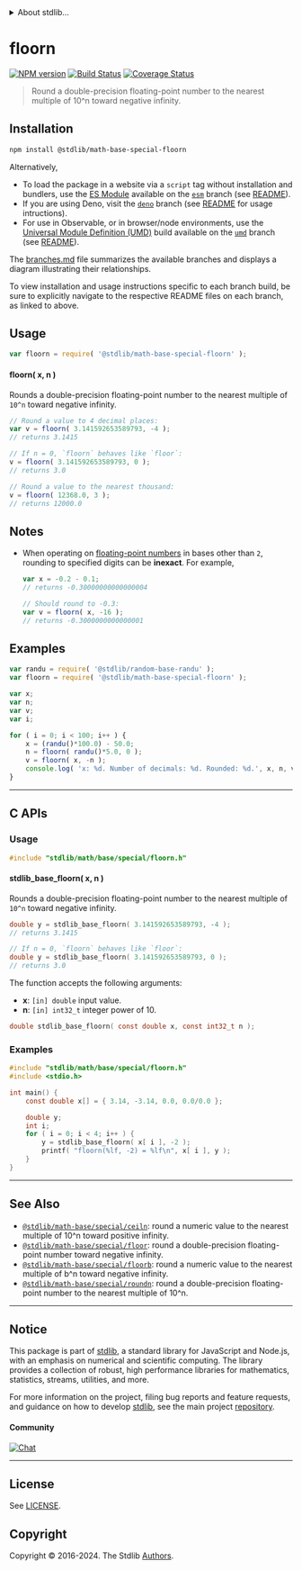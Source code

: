 <!--

@license Apache-2.0

Copyright (c) 2018 The Stdlib Authors.

Licensed under the Apache License, Version 2.0 (the "License");
you may not use this file except in compliance with the License.
You may obtain a copy of the License at

   http://www.apache.org/licenses/LICENSE-2.0

Unless required by applicable law or agreed to in writing, software
distributed under the License is distributed on an "AS IS" BASIS,
WITHOUT WARRANTIES OR CONDITIONS OF ANY KIND, either express or implied.
See the License for the specific language governing permissions and
limitations under the License.

-->


<details>
  <summary>
    About stdlib...
  </summary>
  <p>We believe in a future in which the web is a preferred environment for numerical computation. To help realize this future, we've built stdlib. stdlib is a standard library, with an emphasis on numerical and scientific computation, written in JavaScript (and C) for execution in browsers and in Node.js.</p>
  <p>The library is fully decomposable, being architected in such a way that you can swap out and mix and match APIs and functionality to cater to your exact preferences and use cases.</p>
  <p>When you use stdlib, you can be absolutely certain that you are using the most thorough, rigorous, well-written, studied, documented, tested, measured, and high-quality code out there.</p>
  <p>To join us in bringing numerical computing to the web, get started by checking us out on <a href="https://github.com/stdlib-js/stdlib">GitHub</a>, and please consider <a href="https://opencollective.com/stdlib">financially supporting stdlib</a>. We greatly appreciate your continued support!</p>
</details>

# floorn

[![NPM version][npm-image]][npm-url] [![Build Status][test-image]][test-url] [![Coverage Status][coverage-image]][coverage-url] <!-- [![dependencies][dependencies-image]][dependencies-url] -->

> Round a double-precision floating-point number to the nearest multiple of 10^n toward negative infinity.

<section class="installation">

## Installation

```bash
npm install @stdlib/math-base-special-floorn
```

Alternatively,

-   To load the package in a website via a `script` tag without installation and bundlers, use the [ES Module][es-module] available on the [`esm`][esm-url] branch (see [README][esm-readme]).
-   If you are using Deno, visit the [`deno`][deno-url] branch (see [README][deno-readme] for usage intructions).
-   For use in Observable, or in browser/node environments, use the [Universal Module Definition (UMD)][umd] build available on the [`umd`][umd-url] branch (see [README][umd-readme]).

The [branches.md][branches-url] file summarizes the available branches and displays a diagram illustrating their relationships.

To view installation and usage instructions specific to each branch build, be sure to explicitly navigate to the respective README files on each branch, as linked to above.

</section>

<section class="usage">

## Usage

```javascript
var floorn = require( '@stdlib/math-base-special-floorn' );
```

#### floorn( x, n )

Rounds a double-precision floating-point number to the nearest multiple of `10^n` toward negative infinity.

```javascript
// Round a value to 4 decimal places:
var v = floorn( 3.141592653589793, -4 );
// returns 3.1415

// If n = 0, `floorn` behaves like `floor`:
v = floorn( 3.141592653589793, 0 );
// returns 3.0

// Round a value to the nearest thousand:
v = floorn( 12368.0, 3 );
// returns 12000.0
```

</section>

<!-- /.usage -->

<section class="notes">

## Notes

-   When operating on [floating-point numbers][ieee754] in bases other than `2`, rounding to specified digits can be **inexact**. For example,

    ```javascript
    var x = -0.2 - 0.1;
    // returns -0.30000000000000004

    // Should round to -0.3:
    var v = floorn( x, -16 );
    // returns -0.3000000000000001
    ```

</section>

<!-- /.notes -->

<section class="examples">

## Examples

<!-- eslint no-undef: "error" -->

```javascript
var randu = require( '@stdlib/random-base-randu' );
var floorn = require( '@stdlib/math-base-special-floorn' );

var x;
var n;
var v;
var i;

for ( i = 0; i < 100; i++ ) {
    x = (randu()*100.0) - 50.0;
    n = floorn( randu()*5.0, 0 );
    v = floorn( x, -n );
    console.log( 'x: %d. Number of decimals: %d. Rounded: %d.', x, n, v );
}
```

</section>

<!-- /.examples -->

<!-- C interface documentation. -->

* * *

<section class="c">

## C APIs

<!-- Section to include introductory text. Make sure to keep an empty line after the intro `section` element and another before the `/section` close. -->

<section class="intro">

</section>

<!-- /.intro -->

<!-- C usage documentation. -->

<section class="usage">

### Usage

```c
#include "stdlib/math/base/special/floorn.h"
```

#### stdlib_base_floorn( x, n )

Rounds a double-precision floating-point number to the nearest multiple of `10^n` toward negative infinity.

```c
double y = stdlib_base_floorn( 3.141592653589793, -4 );
// returns 3.1415

// If n = 0, `floorn` behaves like `floor`:
double y = stdlib_base_floorn( 3.141592653589793, 0 );
// returns 3.0
```

The function accepts the following arguments:

-   **x**: `[in] double` input value.
-   **n**: `[in] int32_t` integer power of 10.

```c
double stdlib_base_floorn( const double x, const int32_t n );
```

</section>

<!-- /.usage -->

<!-- C API usage notes. Make sure to keep an empty line after the `section` element and another before the `/section` close. -->

<section class="notes">

</section>

<!-- /.notes -->

<!-- C API usage examples. -->

<section class="examples">

### Examples

```c
#include "stdlib/math/base/special/floorn.h"
#include <stdio.h>

int main() {
    const double x[] = { 3.14, -3.14, 0.0, 0.0/0.0 };

    double y;
    int i;
    for ( i = 0; i < 4; i++ ) {
        y = stdlib_base_floorn( x[ i ], -2 );
        printf( "floorn(%lf, -2) = %lf\n", x[ i ], y );
    }
}
```

</section>

<!-- /.examples -->

</section>

<!-- /.c -->

<!-- Section for related `stdlib` packages. Do not manually edit this section, as it is automatically populated. -->

<section class="related">

* * *

## See Also

-   <span class="package-name">[`@stdlib/math-base/special/ceiln`][@stdlib/math/base/special/ceiln]</span><span class="delimiter">: </span><span class="description">round a numeric value to the nearest multiple of 10^n toward positive infinity.</span>
-   <span class="package-name">[`@stdlib/math-base/special/floor`][@stdlib/math/base/special/floor]</span><span class="delimiter">: </span><span class="description">round a double-precision floating-point number toward negative infinity.</span>
-   <span class="package-name">[`@stdlib/math-base/special/floorb`][@stdlib/math/base/special/floorb]</span><span class="delimiter">: </span><span class="description">round a numeric value to the nearest multiple of b^n toward negative infinity.</span>
-   <span class="package-name">[`@stdlib/math-base/special/roundn`][@stdlib/math/base/special/roundn]</span><span class="delimiter">: </span><span class="description">round a double-precision floating-point number to the nearest multiple of 10^n.</span>

</section>

<!-- /.related -->

<!-- Section for all links. Make sure to keep an empty line after the `section` element and another before the `/section` close. -->


<section class="main-repo" >

* * *

## Notice

This package is part of [stdlib][stdlib], a standard library for JavaScript and Node.js, with an emphasis on numerical and scientific computing. The library provides a collection of robust, high performance libraries for mathematics, statistics, streams, utilities, and more.

For more information on the project, filing bug reports and feature requests, and guidance on how to develop [stdlib][stdlib], see the main project [repository][stdlib].

#### Community

[![Chat][chat-image]][chat-url]

---

## License

See [LICENSE][stdlib-license].


## Copyright

Copyright &copy; 2016-2024. The Stdlib [Authors][stdlib-authors].

</section>

<!-- /.stdlib -->

<!-- Section for all links. Make sure to keep an empty line after the `section` element and another before the `/section` close. -->

<section class="links">

[npm-image]: http://img.shields.io/npm/v/@stdlib/math-base-special-floorn.svg
[npm-url]: https://npmjs.org/package/@stdlib/math-base-special-floorn

[test-image]: https://github.com/stdlib-js/math-base-special-floorn/actions/workflows/test.yml/badge.svg?branch=main
[test-url]: https://github.com/stdlib-js/math-base-special-floorn/actions/workflows/test.yml?query=branch:main

[coverage-image]: https://img.shields.io/codecov/c/github/stdlib-js/math-base-special-floorn/main.svg
[coverage-url]: https://codecov.io/github/stdlib-js/math-base-special-floorn?branch=main

<!--

[dependencies-image]: https://img.shields.io/david/stdlib-js/math-base-special-floorn.svg
[dependencies-url]: https://david-dm.org/stdlib-js/math-base-special-floorn/main

-->

[chat-image]: https://img.shields.io/gitter/room/stdlib-js/stdlib.svg
[chat-url]: https://app.gitter.im/#/room/#stdlib-js_stdlib:gitter.im

[stdlib]: https://github.com/stdlib-js/stdlib

[stdlib-authors]: https://github.com/stdlib-js/stdlib/graphs/contributors

[umd]: https://github.com/umdjs/umd
[es-module]: https://developer.mozilla.org/en-US/docs/Web/JavaScript/Guide/Modules

[deno-url]: https://github.com/stdlib-js/math-base-special-floorn/tree/deno
[deno-readme]: https://github.com/stdlib-js/math-base-special-floorn/blob/deno/README.md
[umd-url]: https://github.com/stdlib-js/math-base-special-floorn/tree/umd
[umd-readme]: https://github.com/stdlib-js/math-base-special-floorn/blob/umd/README.md
[esm-url]: https://github.com/stdlib-js/math-base-special-floorn/tree/esm
[esm-readme]: https://github.com/stdlib-js/math-base-special-floorn/blob/esm/README.md
[branches-url]: https://github.com/stdlib-js/math-base-special-floorn/blob/main/branches.md

[stdlib-license]: https://raw.githubusercontent.com/stdlib-js/math-base-special-floorn/main/LICENSE

[ieee754]: https://en.wikipedia.org/wiki/IEEE_754-1985

<!-- <related-links> -->

[@stdlib/math/base/special/ceiln]: https://github.com/stdlib-js/math-base-special-ceiln

[@stdlib/math/base/special/floor]: https://github.com/stdlib-js/math-base-special-floor

[@stdlib/math/base/special/floorb]: https://github.com/stdlib-js/math-base-special-floorb

[@stdlib/math/base/special/roundn]: https://github.com/stdlib-js/math-base-special-roundn

<!-- </related-links> -->

</section>

<!-- /.links -->
